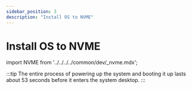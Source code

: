 ```yaml
---
sidebar_position: 3
description: "Install OS to NVME"
---
```


# Install OS to NVME

import NVME from '../../../../common/dev/\_nvme.mdx';

<NVME model="radxa-cm3i-io" release_num="b4" desktop="xfce" rsetup_path="../../radxa-os/rsetup" etcher_path="./boot_from_sd_card" download_path="../../download" />

:::tip
The entire process of powering up the system and booting it up lasts about 53 seconds before it enters the system desktop.
:::
